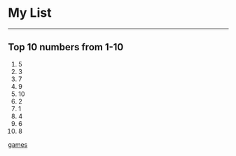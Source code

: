 # My List
---

## Top 10 numbers from 1-10

1. 5
2. 3
3. 7
4. 9
5. 10
6. 2
7. 1
8. 4
9. 6
10. 8

[games](https://www.coolmathgames.com/)
